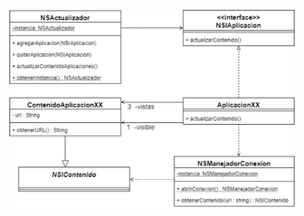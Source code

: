 ![Diagrama de clases del patrón](https://github.com/mathiasuy/parciales-fing-p4/blob/master/2010/diagrama.png?raw=true)


